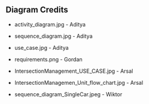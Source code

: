 ## Diagram Credits

- activity_diagram.jpg - Aditya
- sequence_diagram.jpg - Aditya
- use_case.jpg - Aditya

- requirements.png - Gordan

- IntersectionManagement_USE_CASE.jpg - Arsal
- IntersectionManagemen_Unit_flow_chart.jpg - Arsal

- sequence_diagram_SingleCar.jpeg - Wiktor
